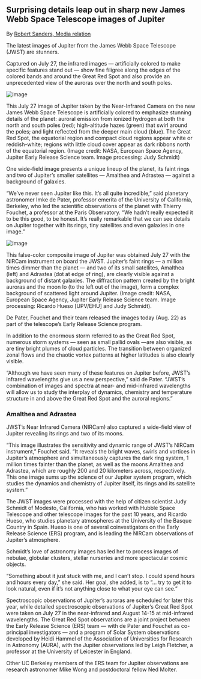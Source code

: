 ## Surprising details leap out in sharp new James Webb Space Telescope images of Jupiter

By [Robert Sanders, Media relation](https://news.berkeley.edu/2022/08/22/surprising-details-leap-out-in-sharp-new-james-webb-space-telescope-images-of-jupiter/)

The latest images of Jupiter from the James Webb Space Telescope (JWST) are stunners.

Captured on July 27, the infrared images — artificially colored to make specific features stand out — show fine filigree along the edges of the colored bands and around the Great Red Spot and also provide an unprecedented view of the auroras over the north and south poles.


![image](https://user-images.githubusercontent.com/4047392/185948162-2cd4c1ea-dd6c-44d9-a491-0d41769eea7c.png)

This July 27 image of Jupiter taken by the Near-Infrared Camera on the new James Webb Space Telescope is artificially colored to emphasize stunning details of the planet: auroral emission from ionized hydrogen at both the north and south poles (red); high-altitude hazes (green) that swirl around the poles; and light reflected from the deeper main cloud (blue). The Great Red Spot, the equatorial region and compact cloud regions appear white or reddish-white; regions with little cloud cover appear as dark ribbons north of the equatorial region. (Image credit: NASA, European Space Agency, Jupiter Early Release Science team. Image processing: Judy Schmidt)

One wide-field image presents a unique lineup of the planet, its faint rings and two of Jupiter’s smaller satellites — Amalthea and Adrastea — against a background of galaxies.

“We’ve never seen Jupiter like this. It’s all quite incredible,” said planetary astronomer Imke de Pater, professor emerita of the University of California, Berkeley, who led the scientific observations of the planet with Thierry Fouchet, a professor at the Paris Observatory. “We hadn’t really expected it to be this good, to be honest. It’s really remarkable that we can see details on Jupiter together with its rings, tiny satellites and even galaxies in one image.”

![image](https://user-images.githubusercontent.com/4047392/185948801-4ae3bd47-718c-4248-8f72-b45da7d401d4.png)

This false-color composite image of Jupiter was obtained July 27 with the NIRCam instrument on board the JWST. Jupiter’s faint rings — a million times dimmer than the planet — and two of its small satellites, Amalthea (left) and Adrastea (dot at edge of ring), are clearly visible against a background of distant galaxies. The diffraction pattern created by the bright auroras and the moon Io (to the left out of the image), form a complex background of scattered light around Jupiter. (Image credit: NASA, European Space Agency, Jupiter Early Release Science team. Image processing: Ricardo Hueso [UPV/EHU] and Judy Schmidt).

De Pater, Fouchet and their team released the images today (Aug. 22) as part of the telescope’s Early Release Science program.

In addition to the enormous storm referred to as the Great Red Spot, numerous storm systems — seen as small pallid ovals —are also visible, as are tiny bright plumes of cloud particles. The transition between organized zonal flows and the chaotic vortex patterns at higher latitudes is also clearly visible.

“Although we have seen many of these features on Jupiter before, JWST’s infrared wavelengths give us a new perspective,” said de Pater. “JWST’s combination of images and spectra at near- and mid-infrared wavelengths will allow us to study the interplay of dynamics, chemistry and temperature structure in and above the Great Red Spot and the auroral regions.”

### Amalthea and Adrastea
JWST’s Near Infrared Camera (NIRCam) also captured a wide-field view of Jupiter revealing its rings and two of its moons.

“This image illustrates the sensitivity and dynamic range of JWST’s NIRCam instrument,” Fouchet said. “It reveals the bright waves, swirls and vortices in Jupiter’s atmosphere and simultaneously captures the dark ring system, 1 million times fainter than the planet, as well as the moons Amalthea and Adrastea, which are roughly 200 and 20 kilometers across, respectively. This one image sums up the science of our Jupiter system program, which studies the dynamics and chemistry of Jupiter itself, its rings and its satellite system.”

The JWST images were processed with the help of citizen scientist Judy Schmidt of Modesto, California, who has worked with Hubble Space Telescope and other telescope images for the past 10 years, and Ricardo Hueso, who studies planetary atmospheres at the University of the Basque Country in Spain. Hueso is one of several coinvestigators on the Early Release Science (ERS) program, and is leading the NIRCam observations of Jupiter’s atmosphere.

Schmidt’s love of astronomy images has led her to process images of nebulae, globular clusters, stellar nurseries and more spectacular cosmic objects.

“Something about it just stuck with me, and I can’t stop. I could spend hours and hours every day,” she said. Her goal, she added, is to “… try to get it to look natural, even if it’s not anything close to what your eye can see.”

Spectroscopic observations of Jupiter’s auroras are scheduled for later this year, while detailed spectroscopic observations of Jupiter’s Great Red Spot were taken on July 27 in the near-infrared and August 14-15 at mid-infrared wavelengths. The Great Red Spot observations are a joint project between the Early Release Science (ERS) team — with de Pater and Fouchet as co-principal investigators — and a program of Solar System observations developed by Heidi Hammel of the Association of Universities for Research in Astronomy (AURA), with the Jupiter observations led by Leigh Fletcher, a professor at the University of Leicester in England.

Other UC Berkeley members of the ERS team for Jupiter observations are research astronomer Mike Wong and postdoctoral fellow Ned Molter.
